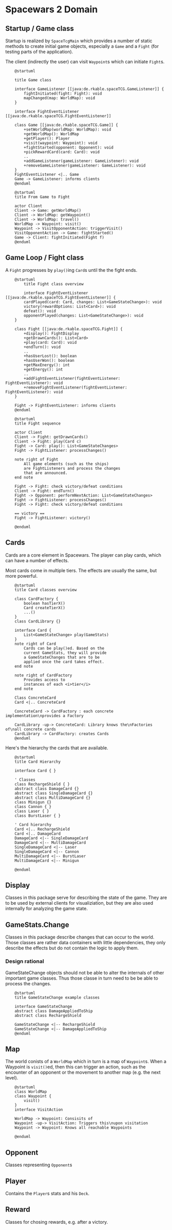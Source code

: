 # Spacewars 2 Domain

## Startup / Game class

Startup is realized by `SpaceTcgMain` which provides a number of static methods to create initial game objects,
especially a `Game` and a `Fight` (for testing parts of the application).

The client (indirectly the user) can visit `Waypoint`s which can initiate `Fight`s.

```plantuml
    @startuml

    title Game class

    interface GameListener [[java:de.rkable.spaceTCG.GameListener]] {
        fightInitiated(fight: Fight): void
        mapChanged(map: WorldMap): void
    }

    interface FightEventListener [[java:de.rkable.spaceTCG.FightEventListener]]

    class Game [[java:de.rkable.spaceTCG.Game]] {
        +setWorldMap(worldMap: WorldMap): void
        +getWorldMap(): WorldMap
        +getPlayer(): Player
        +visit(waypoint: Waypoint): void
        +fightStarted(opponent: Opponent): void
        +pickRewardCard(card: Card): void
        ..
        +addGameListener(gameListener: GameListener): void
        +removeGameListener(gameListener: GameListener): void
    }
    FightEventListener <|.. Game
    Game -> GameListener: informs clients
    @enduml
```

```plantuml
    @startuml
    title From Game to Fight

    actor Client
    Client -> Game: getWorldMap()
    Client -> WorldMap: getWaypoint()
    Client -> WorldMap: travel()
    WorldMap -> Waypoint: visit()
    Waypoint -> VisitOpponentAction: triggerVisit()
    VisitOpponentAction -> Game: fightStarted()
    Game -> Client: fightInitiated(Fight f)
    @enduml
```

## Game Loop / Fight class

A `Fight` progresses by `play()`ing `Card`s until the the fight ends.

```plantuml
    @startuml
        title Fight class overview

        interface FightEventListener [[java:de.rkable.spaceTCG.FightEventListener]] {
        cardPlayed(card: Card, changes: List<GameStateChange>): void
        victory(rewardOptions: List<Card>): void
        defeat(): void
        opponentPlayed(changes: List<GameStateChange>): void
    }

    class Fight [[java:de.rkable.spaceTCG.Fight]] {
        +display(): FightDisplay
        +getDrawnCards(): List<Card>
        +play(card: Card): void
        +endTurn(): void
        ..
        +hasUserLost(): boolean
        +hasUserWon(): boolean
        +getMaxEnergy(): int
        +getEnergy(): int
        ..
        +addFightEventListener(fightEventListener: FightEventListener): void
        +removeFightEventListener(fightEventListener: FightEventListener): void
    }

    Fight -> FightEventListener: informs clients
    @enduml
```

```plantuml
    @startuml
    title Fight sequence

    actor Client
    Client -> Fight: getDrawnCards()
    Client -> Fight: play(Card c)
    Fight -> Card: play(): List<GameStateChanges>
    Fight -> FightListener: processChanges()

    note right of Fight
        All game elements (such as the ships)
        are FightListeners and process the changes
        that are announced.
    end note

    Fight -> Fight: check victory/defeat conditions
    Client -> Fight: endTurn()
    Fight -> Opponent: performNextAction: List<GameStateChanges>
    Fight -> FightListener: processChanges()
    Fight -> Fight: check victory/defeat conditions

    == victory ==
    Fight -> FightListener: victory()

    @enduml
```

## Cards

Cards are a core element in Spacewars.
The player can play cards, which can have a number of effects.

Most cards come in multiple tiers.
The effects are usually the same, but more powerful.

```plantuml
    @startuml
    title Card classes overview

    class CardFactory {
        boolean hasTierX()
        Card createTierX()
        ...()
    }
    class CardLibrary {}

    interface Card { 
        List<GameStateChange> play(GameStats)
    }
    note right of Card
        Cards can be play()ed. Based on the
        current GameStats, they will provide
        a GameStateChanges that are to be 
        applied once the card takes effect.
    end note

    note right of CardFactory
        Provides access to 
        instances of each <i>tier</i>
    end note

    Class ConcreteCard
    Card <|.. ConcreteCard

    ConcreteCard -> CardFactory : each concrete implementation\nprovides a Factory

    CardLibrary -up-> ConcreteCard: Library knows the\nFactories of\nall concrete cards
    CardLibrary -> CardFactory: creates Cards
    @enduml
```

Here's the hierarchy the cards that are available.

```plantuml
    @startuml
    title Card Hierarchy

    interface Card { }

    ' Classes
    class RechargeShield { }
    abstract class DamageCard {}
    abstract class SingleDamageCard {}
    abstract class MultiDamageCard {}
    class Minigun {}
    class Cannon { }
    class Laser { }
    class BurstLaser { }

    ' Card hierarchy
    Card <|.. RechargeShield
    Card <|.. DamageCard
    DamageCard <|-- SingleDamageCard
    DamageCard <|-- MultiDamageCard
    SingleDamageCard <|-- Laser
    SingleDamageCard <|-- Cannon
    MultiDamageCard <|-- BurstLaser
    MultiDamageCard <|-- Minigun

    @enduml
```

## Display

Classes in this package serve for describing the state of the game.
They are to be used by external clients for visualiziation, but they are also used
internally for analyzing the game state.

## GameStats.Change

Classes in this package describe changes that can occur to the world.
Those classes are rather data containers with little dependencies, they only describe the effects but do not contain the logic to apply them.

### Design rational

GameStateChange objects should not be able to alter the internals of other important game classes.
Thus those classe in turn need to be be able to process the changes.

```plantuml
    @startuml
    title GameStateChange example classes

    interface GameStateChange
    abstract class DamageAppliedToShip
    abstract class RechargeShield

    GameStateChange <|-- RechargeShield
    GameStateChange <|-- DamageAppliedToShip
    @enduml
```

## Map

The world conists of a `WorldMap` which in turn is a map of `Waypoint`s.
When a Waypoint is `visit()`ed, then this can trigger an action, such as the encounter of an opponent or the movement to another map (e.g. the next level).

```plantuml
    @startuml
    class WorldMap
    class Waypoint {
        visit()
    }
    interface VisitAction

    WorldMap -> Waypoint: Consisits of
    Waypoint -up-> VisitAction: Triggers this\nupon visitation
    Waypoint -> Waypoint: Knows all reachable Waypoints

    @enduml
```

## Opponent

Classes representing `Opponent`s

## Player

Contains the `Player`s stats and his `Deck`.

## Reward

Classes for chosing rewards, e.g. after a victory.
